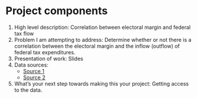 # Project components
<ol><li>High level description: Correlation between electoral margin and federal tax flow<br>
<li>Problem I am attempting to address: Determine whether or not there is a correlation between the electoral margin and the inflow (outflow) of federal tax expenditures.<br>
<li>Presentation of work: Slides<br>
<li>Data sources:
<ul><li><a href="http://www.google.com">Source 1</a>
<li><a href="http://www.google.com">Source 2</a></ul>
<li>What’s your next step towards making this your project: Getting access to the data.</ol>
